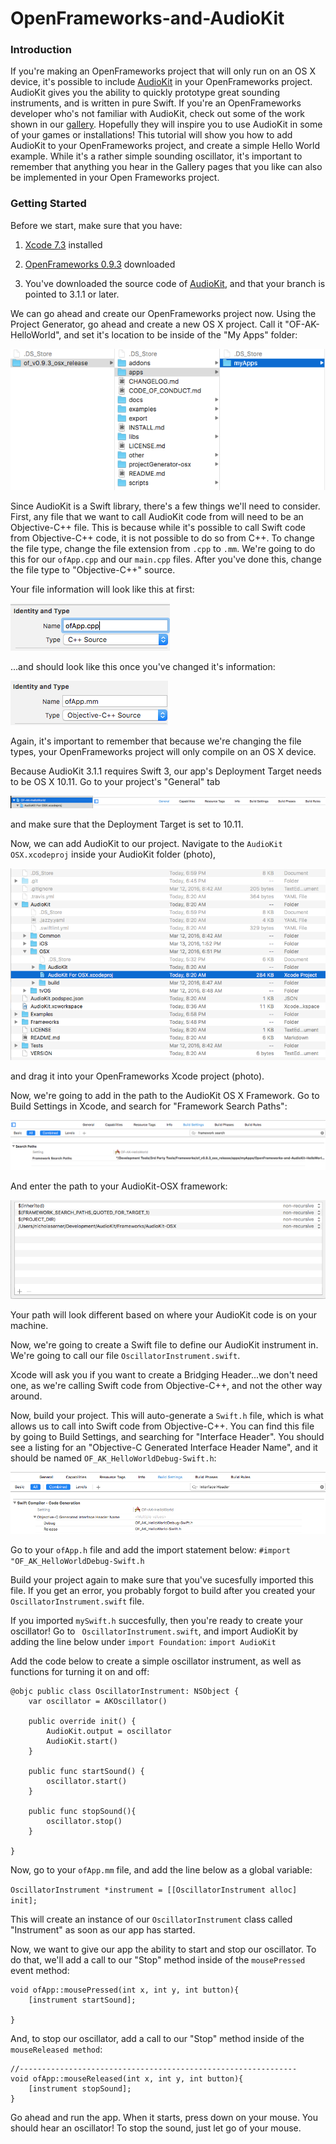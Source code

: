 # OpenFrameworks-and-AudioKit

### Introduction

If you're making an OpenFrameworks project that will only run on an OS X device, it's possible to 
include [AudioKit](http://audiokit.io/) in your OpenFrameworks project. AudioKit gives you the 
ability to quickly prototype great sounding instruments, and is written in pure 
Swift. If you're an OpenFrameworks developer who's not familiar with AudioKit, check out some of 
the work shown in our [gallery](http://audiokit.io/gallery/). Hopefully they will inspire you to 
use AudioKit in some of your games or installations! This tutorial will show you how to add 
AudioKit to your OpenFrameworks project, and create a simple Hello World example. While it's a 
rather simple sounding oscillator, it's important to remember that anything you hear in the Gallery 
pages that you like can also be implemented in your Open Frameworks project. 

### Getting Started

Before we start, make sure that you have: 

1) [Xcode 7.3](https://developer.apple.com/xcode/download/) installed 

2) [OpenFrameworks 0.9.3](http://openframeworks.cc/download/) downloaded

3) You've downloaded the source code of [AudioKit](https://github.com/audiokit/AudioKit), and
that your branch is pointed to 3.1.1 or later.

We can go ahead and create our OpenFrameworks project now. Using the Project Generator, go ahead and 
create a new OS X project. Call it "OF-AK-HelloWorld", and set it's location to be inside of the 
"My Apps" folder:

![Alt Text](https://github.com/narner/OpenFrameworks-and-AudioKit-HelloWorld/raw/master/tutorialImages/myApps.png)

Since AudioKit is a Swift library, there's a few things we'll need to consider. First, any file that
we want to call AudioKit code from will need to be an Objective-C++ file. This is because while it's 
possible to call Swift code from Objective-C++ code, it is not possible to do so from C++. To change 
the file type, change the file extension from `.cpp` to `.mm`. We're going to do this for our
`ofApp.cpp` and our `main.cpp` files. After you've done this, change the file type to 
"Objective-C++" source. 

Your file information will look like this at first:

![Alt Text](https://github.com/narner/OpenFrameworks-and-AudioKit-HelloWorld/raw/master/tutorialImages/cpp.png)

...and should look like this once you've changed it's information:

![Alt Text](https://github.com/narner/OpenFrameworks-and-AudioKit-HelloWorld/raw/master/tutorialImages/mm.png)

Again, it's important to remember that because we're changing the file types, your OpenFrameworks 
project will only compile on an OS X device. 

Because AudioKit 3.1.1 requires Swift 3, our app's Deployment Target needs to be OS X 10.11. Go to 
your project's "General" tab 

![Alt Text](https://github.com/narner/OpenFrameworks-and-AudioKit-HelloWorld/raw/master/tutorialImages/generalTab.png)

and make sure that the Deployment Target is set to 10.11.

Now, we can add AudioKit to our project. Navigate to the `AudioKit OSX.xcodeproj` inside your 
AudioKit folder (photo), 

![Alt Text](https://github.com/narner/OpenFrameworks-and-AudioKit-HelloWorld/raw/master/tutorialImages/akProject.png)

and drag it into your OpenFrameworks Xcode project (photo). 

Now, we're going to add in the path to the AudioKit OS X Framework. Go to Build Settings in Xcode, 
and search for "Framework Search Paths":

![Alt Text](https://github.com/narner/OpenFrameworks-and-AudioKit-HelloWorld/raw/master/tutorialImages/frameworkSearchPaths.png)

And enter the path to your AudioKit-OSX framework:

![Alt Text](https://github.com/narner/OpenFrameworks-and-AudioKit-HelloWorld/raw/master/tutorialImages/frameworkPath.png)

Your path will look different based on where your AudioKit code is on your machine.

Now, we're going to create a Swift file to define our AudioKit instrument in. We're going to call our file `OscillatorInstrument.swift`. 

Xcode will ask you if you want to create a Bridging Header...we don't need one, as we're calling 
Swift code from Objective-C++, and not the other way around.

Now, build your project. This will auto-generate a `Swift.h` file, which is what allows us to call 
into Swift code from Objective-C++. You can find this file by going to Build Settings, and searching
for "Interface Header". You should see a listing for an "Objective-C Generated Interface Header 
Name", and it should be named `OF_AK_HelloWorldDebug-Swift.h`:

![Alt Text](https://github.com/narner/OpenFrameworks-and-AudioKit-HelloWorld/raw/master/tutorialImages/interfaceHeader.png)


Go to your `ofApp.h` file and add the import statement below:
`#import "OF_AK_HelloWorldDebug-Swift.h`


Build your project again to make sure that you've sucesfully imported this file. If you get an 
error, you probably forgot to build after you created your `OscillatorInstrument.swift` file. 

If you imported `mySwift.h` succesfully, then you're ready to create your oscillator! Go to `
OscillatorInstrument.swift`, and import AudioKit by adding the line below under `import Foundation`:
`import AudioKit`

Add the code below to create a simple oscillator instrument, as well as functions for turning it
on and off:

```
@objc public class OscillatorInstrument: NSObject {
    var oscillator = AKOscillator()
    
    public override init() {
        AudioKit.output = oscillator
        AudioKit.start()
    }
    
    public func startSound() {
        oscillator.start()
    }
    
    public func stopSound(){
        oscillator.stop()
    }
    
}
```

Now, go to your `ofApp.mm` file, and add the line below as a global variable:

`OscillatorInstrument *instrument = [[OscillatorInstrument alloc] init];`

This will create an instance of our `OscillatorInstrument` class called "Instrument" as soon as our 
app has started. 

Now, we want to give our app the ability to start and stop our oscillator. To do that, we'll add a 
call to our "Stop" method inside of the `mousePressed` event method:

```
void ofApp::mousePressed(int x, int y, int button){
    [instrument startSound];

}
```

And, to stop our oscillator, add a call to our "Stop" method inside of the `mouseReleased method`:

```
//--------------------------------------------------------------
void ofApp::mouseReleased(int x, int y, int button){
    [instrument stopSound];
}
```

Go ahead and run the app. When it starts, press down on your mouse. You should hear an oscillator!
To stop the sound, just let go of your mouse. 